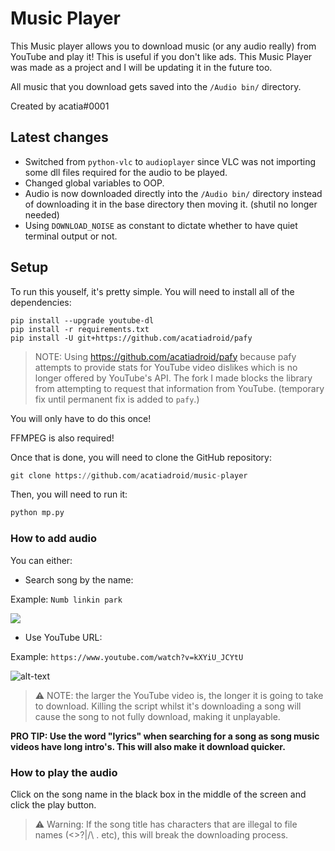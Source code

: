# Music Player
This Music player allows you to download music (or any audio really) from YouTube and play it! This is useful if you don't like ads. This Music Player was made as a project and I will be updating it in the future too.

All music that you download gets saved into the `/Audio bin/` directory.

Created by acatia#0001

## Latest changes
* Switched from `python-vlc` to `audioplayer` since VLC was not importing some dll files required for the audio to be played.
* Changed global variables to OOP.
* Audio is now downloaded directly into the `/Audio bin/` directory instead of downloading it in the base directory then moving it. (shutil no longer needed)
* Using `DOWNLOAD_NOISE` as constant to dictate whether to have quiet terminal output or not.

## Setup
To run this youself, it's pretty simple. You will need to install all of the dependencies:
```
pip install --upgrade youtube-dl
pip install -r requirements.txt
pip install -U git+https://github.com/acatiadroid/pafy
```
> NOTE: Using https://github.com/acatiadroid/pafy because pafy attempts to provide stats for YouTube video dislikes which is no longer offered by YouTube's API. The fork I made blocks the library from attempting to request that information from YouTube. (temporary fix until permanent fix is added to `pafy`.)

You will only have to do this once!

FFMPEG is also required!

Once that is done, you will need to clone the GitHub repository:
```py
git clone https://github.com/acatiadroid/music-player
```

Then, you will need to run it:
```py
python mp.py
```

### How to add audio
You can either: 
* Search song by the name:

Example: `Numb linkin park`

![](https://cdn.discordapp.com/attachments/763535909433376788/848927783199178832/unknown.png)

* Use YouTube URL:

Example: `https://www.youtube.com/watch?v=kXYiU_JCYtU`

![alt-text](https://cdn.tixte.com/uploads/acatia.needs.rest/kpcp4as999a.png)

> ⚠️ NOTE: the larger the YouTube video is, the longer it is going to take to download. Killing the script whilst it's downloading a song will cause the song to not fully download, making it unplayable.

**PRO TIP: Use the word "lyrics" when searching for a song as song music videos have long intro's. This will also make it download quicker.**

### How to play the audio
Click on the song name in the black box in the middle of the screen and click the play button.

> ⚠️ Warning: If the song title has characters that are illegal to file names (<>?|/\ . etc), this will break the downloading process. 